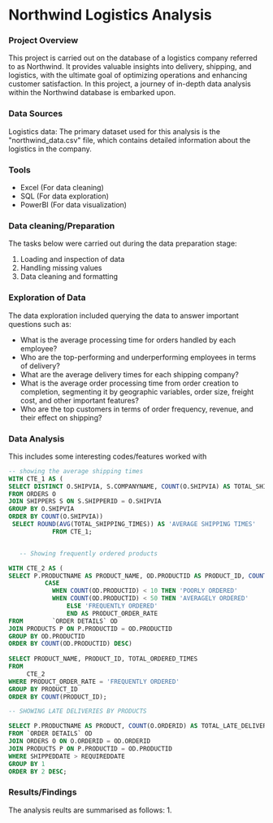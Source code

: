 # Northwind Logistics Analysis

### Project Overview
This project is carried out on the database of a logistics company referred to as Northwind. It provides valuable insights into delivery, shipping, and logistics, with the ultimate goal of optimizing operations and enhancing customer satisfaction.  In this project, a journey of in-depth data analysis within the Northwind database is embarked upon.

### Data Sources

Logistics data: The primary dataset used for this analysis is the "northwind_data.csv" file, which contains detailed information about the logistics in the company.

### Tools

- Excel (For data cleaning)
- SQL (For data exploration)
- PowerBI (For data visualization)

### Data cleaning/Preparation 
The tasks below were carried out during the data preparation stage:
1. Loading and inspection of data
2. Handling missing values
3. Data cleaning and formatting

### Exploration of Data
The data exploration included querying the data to answer important questions such as:

- What is the average processing time for orders handled by each employee?
- Who are the top-performing and underperforming employees in terms of delivery?
- What are the average delivery times for each shipping company?
- What is the average order processing time from order creation to completion, segmenting it by geographic variables, order size, freight cost, and other important features?
- Who are the top customers in terms of order frequency, revenue, and their effect on shipping?

### Data Analysis

This includes some interesting codes/features worked with

```sql
-- showing the average shipping times
WITH CTE_1 AS (
SELECT DISTINCT O.SHIPVIA, S.COMPANYNAME, COUNT(O.SHIPVIA) AS TOTAL_SHIPPING_TIMES
FROM ORDERS O
JOIN SHIPPERS S ON S.SHIPPERID = O.SHIPVIA
GROUP BY O.SHIPVIA
ORDER BY COUNT(O.SHIPVIA))
 SELECT ROUND(AVG(TOTAL_SHIPPING_TIMES)) AS 'AVERAGE SHIPPING TIMES'
    		FROM CTE_1;   


   -- Showing frequently ordered products

WITH CTE_2 AS (
SELECT P.PRODUCTNAME AS PRODUCT_NAME, OD.PRODUCTID AS PRODUCT_ID, COUNT(OD.PRODUCTID) AS TOTAL_ORDERED_TIMES,
      	  CASE	
      		WHEN COUNT(OD.PRODUCTID) < 10 THEN 'POORLY ORDERED'
       		WHEN COUNT(OD.PRODUCTID) < 50 THEN 'AVERAGELY ORDERED'
        		ELSE 'FREQUENTLY ORDERED'
        		END AS PRODUCT_ORDER_RATE
FROM		`ORDER DETAILS` OD
JOIN PRODUCTS P ON P.PRODUCTID = OD.PRODUCTID
GROUP BY OD.PRODUCTID
ORDER BY COUNT(OD.PRODUCTID) DESC)
       
SELECT PRODUCT_NAME, PRODUCT_ID, TOTAL_ORDERED_TIMES
FROM
     CTE_2
WHERE PRODUCT_ORDER_RATE = 'FREQUENTLY ORDERED'
GROUP BY PRODUCT_ID
ORDER BY COUNT(PRODUCT_ID);

-- SHOWING LATE DELIVERIES BY PRODUCTS

SELECT P.PRODUCTNAME AS PRODUCT, COUNT(O.ORDERID) AS TOTAL_LATE_DELIVERIES
FROM `ORDER DETAILS` OD
JOIN ORDERS O ON O.ORDERID = OD.ORDERID
JOIN PRODUCTS P ON P.PRODUCTID = OD.PRODUCTID
WHERE SHIPPEDDATE > REQUIREDDATE
GROUP BY 1
ORDER BY 2 DESC;

```
### Results/Findings

The analysis reults are summarised as follows:
1. 
